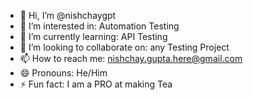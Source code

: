- 👋 Hi, I’m @nishchaygpt
- 👀 I’m interested in: Automation Testing
- 🌱 I’m currently learning: API Testing
- 💞️ I’m looking to collaborate on: any Testing Project
- 📫 How to reach me: nishchay.gupta.here@gmail.com
- 😄 Pronouns: He/Him
- ⚡ Fun fact: I am a PRO at making Tea

<!---
nishchaygpt/nishchaygpt is a ✨ special ✨ repository because its `README.md` (this file) appears on your GitHub profile.
You can click the Preview link to take a look at your changes.
--->
